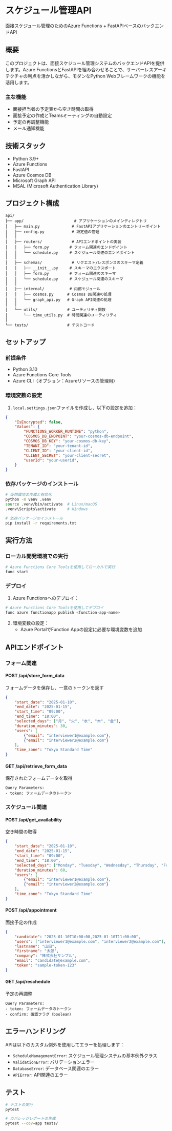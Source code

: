 # スケジュール管理API

面接スケジュール管理のためのAzure Functions + FastAPIベースのバックエンドAPI

## 概要

このプロジェクトは、面接スケジュール管理システムのバックエンドAPIを提供します。Azure FunctionsとFastAPIを組み合わせることで、サーバーレスアーキテクチャの利点を活かしながら、モダンなPython Webフレームワークの機能を活用します。

### 主な機能

- 面接担当者の予定表から空き時間の取得
- 面接予定の作成とTeamsミーティングの自動設定
- 予定の再調整機能
- メール通知機能

## 技術スタック

- Python 3.9+
- Azure Functions
- FastAPI
- Azure Cosmos DB
- Microsoft Graph API
- MSAL (Microsoft Authentication Library)

## プロジェクト構成

```
api/
├── app/                      # アプリケーションのメインディレクトリ
│   ├── main.py              # FastAPIアプリケーションのエントリーポイント
│   ├── config.py            # 設定値の管理
│   │
│   ├── routers/             # APIエンドポイントの実装
│   │   ├── form.py         # フォーム関連のエンドポイント
│   │   └── schedule.py     # スケジュール関連のエンドポイント
│   │
│   ├── schemas/             # リクエスト/レスポンスのスキーマ定義
│   │   ├── __init__.py     # スキーマのエクスポート
│   │   ├── form.py         # フォーム関連のスキーマ
│   │   └── schedule.py     # スケジュール関連のスキーマ
│   │
│   ├── internal/           # 内部モジュール
│   │   ├── cosmos.py      # Cosmos DB関連の処理
│   │   └── graph_api.py   # Graph API関連の処理
│   │
│   └── utils/             # ユーティリティ関数
│       └── time_utils.py  # 時間関連のユーティリティ
│
└── tests/                 # テストコード
```

## セットアップ

### 前提条件

- Python 3.10
- Azure Functions Core Tools
- Azure CLI（オプション：Azureリソースの管理用）

### 環境変数の設定

1. `local.settings.json`ファイルを作成し、以下の設定を追加：

```json
{
    "IsEncrypted": false,
    "Values": {
        "FUNCTIONS_WORKER_RUNTIME": "python",
        "COSMOS_DB_ENDPOINT": "your-cosmos-db-endpoint",
        "COSMOS_DB_KEY": "your-cosmos-db-key",
        "TENANT_ID": "your-tenant-id",
        "CLIENT_ID": "your-client-id",
        "CLIENT_SECRET": "your-client-secret",
        "userId": "your-userid",
    }
}
```

### 依存パッケージのインストール

```bash
# 仮想環境の作成と有効化
python -m venv .venv
source .venv/bin/activate  # Linux/macOS
.venv\Scripts\activate     # Windows

# 依存パッケージのインストール
pip install -r requirements.txt
```

## 実行方法

### ローカル開発環境での実行

```bash
# Azure Functions Core Toolsを使用してローカルで実行
func start
```

### デプロイ

1. Azure Functionsへのデプロイ：

```bash
# Azure Functions Core Toolsを使用してデプロイ
func azure functionapp publish <function-app-name>
```

2. 環境変数の設定：
   - Azure PortalでFunction Appの設定に必要な環境変数を追加

## APIエンドポイント

### フォーム関連

#### POST /api/store_form_data
フォームデータを保存し、一意のトークンを返す

```json
{
    "start_date": "2025-01-10",
    "end_date": "2025-01-15",
    "start_time": "09:00",
    "end_time": "18:00",
    "selected_days": ["月", "火", "水", "木", "金"],
    "duration_minutes": 30,
    "users": [
        {"email": "interviewer1@example.com"},
        {"email": "interviewer2@example.com"}
    ],
    "time_zone": "Tokyo Standard Time"
}
```

#### GET /api/retrieve_form_data
保存されたフォームデータを取得

```
Query Parameters:
- token: フォームデータのトークン
```

### スケジュール関連

#### POST /api/get_availability
空き時間の取得

```json
{
    "start_date": "2025-01-10",
    "end_date": "2025-01-15",
    "start_time": "09:00",
    "end_time": "18:00",
    "selected_days": ["Monday", "Tuesday", "Wednesday", "Thursday", "Friday"],
    "duration_minutes": 60,
    "users": [
        {"email": "interviewer1@example.com"},
        {"email": "interviewer2@example.com"}
    ],
    "time_zone": "Tokyo Standard Time"
}
```

#### POST /api/appointment
面接予定の作成

```json
{
    "candidate": "2025-01-10T10:00:00,2025-01-10T11:00:00",
    "users": ["interviewer1@example.com", "interviewer2@example.com"],
    "lastname": "山田",
    "firstname": "太郎",
    "company": "株式会社サンプル",
    "email": "candidate@example.com",
    "token": "sample-token-123"
}
```

#### GET /api/reschedule
予定の再調整

```
Query Parameters:
- token: フォームデータのトークン
- confirm: 確認フラグ（boolean）
```

## エラーハンドリング

APIは以下のカスタム例外を使用してエラーを処理します：

- `ScheduleManagementError`: スケジュール管理システムの基本例外クラス
- `ValidationError`: バリデーションエラー
- `DatabaseError`: データベース関連のエラー
- `APIError`: API関連のエラー

## テスト

```bash
# テストの実行
pytest

# カバレッジレポートの生成
pytest --cov=app tests/
```

